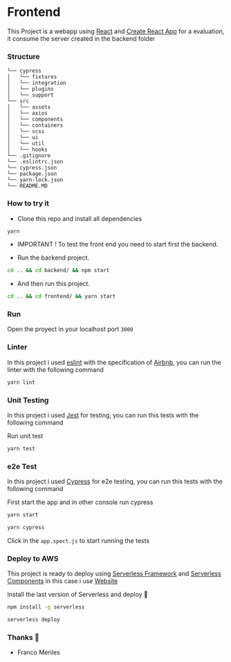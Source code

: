 # Frontend

This Project is a webapp using [React](https://es.reactjs.org/) and [Create React App](https://github.com/facebook/create-react-app) for a evaluation, it consume the server created in the backend folder

### Structure

```
└── cypress
│   └── fixtures
│   └── integration
│   └── plugins
│   └── support
└── src
│   └── assets
│   └── axios
│   └── components
│   └── containers
│   └── scss
│   └── ui
│   └── util
│   └── hooks
└── .gitignore
└── .eslintrc.json
└── cypress.json
└── package.json
└── yarn-lock.json
└── README.MD
```

### How to try it

- Clone this repo and install all dependencies

```sh
yarn
```

- IMPORTANT ! To test the front end you need to start first the backend.

- Run the backend project.

```sh
cd .. && cd backend/ && npm start
```

- And then run this project.

```sh
cd .. && cd frontend/ && yarn start
```

### Run

Open the proyect in your localhost port `3000`

### Linter

In this project i used [eslint](https://eslint.org/) with the specification of [Airbnb](https://github.com/airbnb/javascript), you can run the linter with the following command

```sh
yarn lint
```

### Unit Testing

In this project i used [Jest](https://jestjs.io/) for testing, you can run this tests with the following command

Run unit test

```sh
yarn test
```

### e2e Test

In this project i used [Cypress](https://jestjs.io/) for e2e testing, you can run this tests with the following command

First start the app and in other console run cypress

```sh
yarn start
```

```sh
yarn cypress
```

Click in the `app.spect.js` to start running the tests

### Deploy to AWS

This project is ready to deploy using [Serverless Framework](https://www.serverless.com/) and [Serverless Components](https://www.serverless.com/components/) in this case i use [Website](https://github.com/serverless-components/website)

Install the last version of Serverless and deploy 🎉

```sh
npm install -g serverless
```

```sh
serverless deploy
```

### Thanks 🙌

- Franco Meriles
